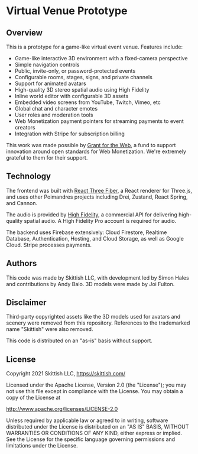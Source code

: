 # Virtual Venue Prototype

## Overview

This is a prototype for a game-like virtual event venue. Features include:

* Game-like interactive 3D environment with a fixed-camera perspective
* Simple navigation controls
* Public, invite-only, or password-protected events
* Configurable rooms, stages, signs, and private channels
* Support for animated avatars
* High-quality 3D stereo spatial audio using High Fidelity
* Inline world editor with configurable 3D assets
* Embedded video screens from YouTube, Twitch, Vimeo, etc
* Global chat and character emotes
* User roles and moderation tools
* Web Monetization payment pointers for streaming payments to event creators
* Integration with Stripe for subscription billing

This work was made possible by [Grant for the Web](https://www.grantfortheweb.org/), a fund to support innovation around open standards for Web Monetization. We're extremely grateful to them for their support.

## Technology

The frontend was built with [React Three Fiber](https://github.com/pmndrs/react-three-fiber), a React renderer for Three.js, and uses other Poimandres projects including Drei, Zustand, React Spring, and Cannon.

The audio is provided by [High Fidelity](https://www.highfidelity.com/), a commercial API for delivering high-quality spatial audio. A High Fidelity Pro account is required for audio.

The backend uses Firebase extensively: Cloud Firestore, Realtime Database, Authentication, Hosting, and Cloud Storage, as well as Google Cloud. Stripe processes payments.

## Authors

This code was made by Skittish LLC, with development led by Simon Hales and contributions by Andy Baio. 3D models were made by Joi Fulton.

## Disclaimer

Third-party copyrighted assets like the 3D models used for avatars and scenery were removed from this repository. References to the trademarked name "Skittish" were also removed.

This code is distributed on an "as-is" basis without support.

## License

Copyright 2021 Skittish LLC, https://skittish.com/

Licensed under the Apache License, Version 2.0 (the "License");
you may not use this file except in compliance with the License.
You may obtain a copy of the License at

   http://www.apache.org/licenses/LICENSE-2.0

Unless required by applicable law or agreed to in writing, software
distributed under the License is distributed on an "AS IS" BASIS,
WITHOUT WARRANTIES OR CONDITIONS OF ANY KIND, either express or implied.
See the License for the specific language governing permissions and
limitations under the License.